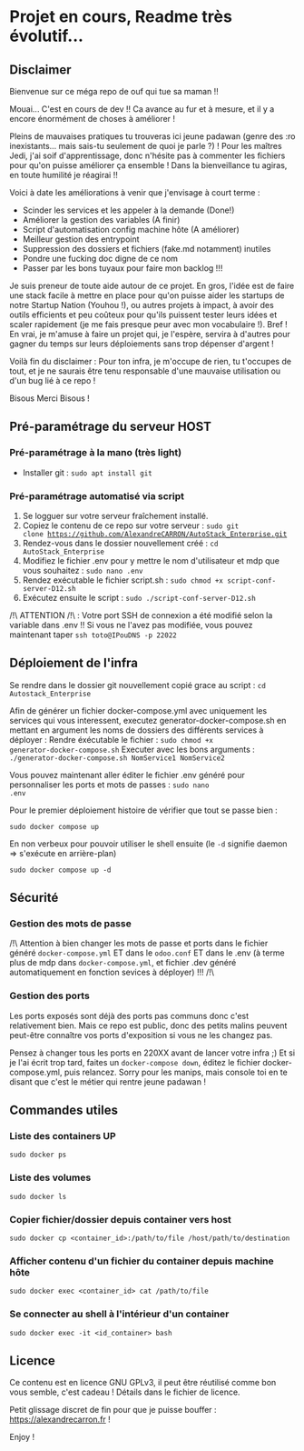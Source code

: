 # Projet en cours, Readme très évolutif...

## Disclaimer

Bienvenue sur ce méga repo de ouf qui tue sa maman !!

Mouai... C'est en cours de dev !! Ca avance au fur et à mesure, et il y a encore énormément de choses à améliorer !

Pleins de mauvaises pratiques tu trouveras ici jeune padawan (genre des :ro inexistants... mais sais-tu seulement de quoi je parle ?) ! Pour les maîtres Jedi, j'ai soif d'apprentissage, donc n'hésite pas à commenter les fichiers pour qu'on puisse améliorer ça ensemble ! Dans la bienveillance tu agiras, en toute humilité je réagirai !!

Voici à date les améliorations à venir que j'envisage à court terme : 
- Scinder les services et les appeler à la demande (Done!)
- Améliorer la gestion des variables (A finir)
- Script d'automatisation config machine hôte (A améliorer)
- Meilleur gestion des entrypoint
- Suppression des dossiers et fichiers (fake.md notamment) inutiles
- Pondre une fucking doc digne de ce nom
- Passer par les bons tuyaux pour faire mon backlog !!!

Je suis preneur de toute aide autour de ce projet. En gros, l'idée est de faire une stack facile à mettre en place pour qu'on puisse aider les startups de notre Startup Nation (Youhou !), ou autres projets à impact, à avoir des outils efficients et peu coûteux pour qu'ils puissent tester leurs idées et scaler rapidement (je me fais presque peur avec mon vocabulaire !). Bref ! En vrai, je m'amuse à faire un projet qui, je l'espère, servira à d'autres pour gagner du temps sur leurs déploiements sans trop dépenser d'argent !

Voilà fin du disclaimer : Pour ton infra, je m'occupe de rien, tu t'occupes de tout, et je ne saurais être tenu responsable d'une mauvaise utilisation ou d'un bug lié à ce repo !

Bisous Merci Bisous !

## Pré-paramétrage du serveur HOST

### Pré-paramétrage à la mano (très light)

- Installer git : `sudo apt install git`

### Pré-paramétrage automatisé via script

1. Se logguer sur votre serveur fraîchement installé.
2. Copiez le contenu de ce repo sur votre serveur : <code>sudo git clone https://github.com/AlexandreCARRON/AutoStack_Enterprise.git</code>
3. Rendez-vous dans le dossier nouvellement créé : <code>cd AutoStack_Enterprise</code>
4. Modifiez le fichier .env pour y mettre le nom d'utilisateur et mdp que vous souhaitez : <code>sudo nano .env</code>
5. Rendez exécutable le fichier script.sh : `sudo chmod +x script-conf-server-D12.sh`
6. Exécutez ensuite le script : `sudo ./script-conf-server-D12.sh`

  /!\ ATTENTION /!\ : Votre port SSH de connexion a été modifié selon la variable dans .env !! Si vous ne l'avez pas modifiée, vous pouvez maintenant taper <code>ssh toto@IPouDNS -p 22022</code>

## Déploiement de l'infra

Se rendre dans le dossier git nouvellement copié grace au script : `cd Autostack_Enterprise`

Afin de générer un fichier docker-compose.yml avec uniquement les services qui vous interessent, executez generator-docker-compose.sh en mettant en argument les noms de dossiers des différents services à déployer : 
Rendre éxécutable le fichier : <code>sudo chmod +x generator-docker-compose.sh</code>
Executer avec les bons arguments : <code>./generator-docker-compose.sh NomService1 NomService2 </code>

Vous pouvez maintenant aller éditer le fichier .env généré pour personnaliser les ports et mots de passes : <code>sudo nano .env</code>

Pour le premier déploiement histoire de vérifier que tout se passe bien : 

`sudo docker compose up`

En non verbeux pour pouvoir utiliser le shell ensuite (le `-d` signifie daemon => s'exécute en arrière-plan)

`sudo docker compose up -d`

## Sécurité

### Gestion des mots de passe

/!\ Attention à bien changer les mots de passe et ports dans le fichier généré `docker-compose.yml` ET dans le `odoo.conf` ET dans le .env (à terme plus de mdp dans `docker-compose.yml`, et fichier .dev généré automatiquement en fonction sevices à déployer) !!! /!\

### Gestion des ports

Les ports exposés sont déjà des ports pas communs donc c'est relativement bien. 
Mais ce repo est public, donc des petits malins peuvent peut-être connaître vos ports d'exposition si vous ne les changez pas. 

Pensez à changer tous les ports en 220XX avant de lancer votre infra ;) Et si je l'ai écrit trop tard, faites un `docker-compose down`, éditez le fichier docker-compose.yml, puis relancez. Sorry pour les manips, mais console toi en te disant que c'est le métier qui rentre jeune padawan !

## Commandes utiles

### Liste des containers UP
`sudo docker ps`

### Liste des volumes
`sudo docker ls`

### Copier fichier/dossier depuis container vers host
`sudo docker cp <container_id>:/path/to/file /host/path/to/destination`

### Afficher contenu d'un fichier du container depuis machine hôte
`sudo docker exec <container_id> cat /path/to/file`

### Se connecter au shell à l'intérieur d'un container
`sudo docker exec -it <id_container> bash`

## Licence

Ce contenu est en licence GNU GPLv3, il peut être réutilisé comme bon vous semble, c'est cadeau ! Détails dans le fichier de licence.

Petit glissage discret de fin pour que je puisse bouffer :  https://alexandrecarron.fr ! 

Enjoy !
